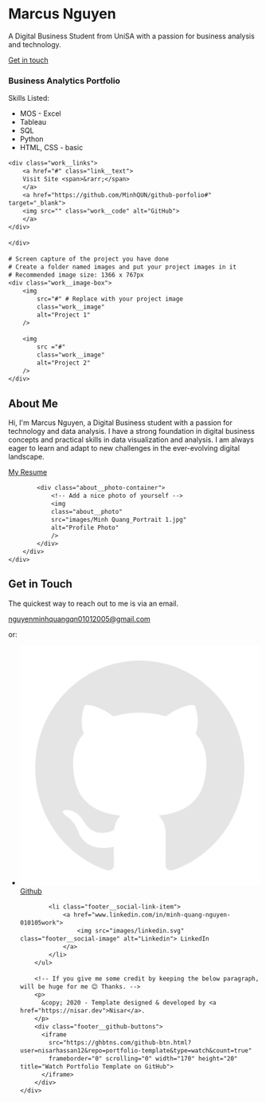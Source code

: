 <head>
    <meta charset="UTF-8">
    <meta name="viewport" content="width=device-width, initial-scale=1.0">
    <title>Link CSS to HTML</title>
    <link rel="stylesheet" type="text/css" href="index.css">
</head>

<div class="header__text-box row">
    <div class="header__text">
        <h1 class="heading-primary">
        <span>Marcus Nguyen</span> 
        </h1>
        <p>A Digital Business Student from UniSA with a passion for business analysis and technology.</p>
        <a href="https://github.com/MinhQUN/github-porfolio?tab=readme-ov-file#get-in-touch" class="btn btn--pink">Get in touch</a>
    </div>
</div>

<div class="work__box">
    <div class="work__text">
    <h3>Business Analytics Portfolio</h3>
    <p>
        Skills Listed:
    </p>
    <ul class="work__list">
        <li>MOS - Excel</li>
        <li>Tableau</li>
        <li>SQL</li>
        <li>Python</li>
        <li>HTML, CSS - basic</li>
    </ul>

    <div class="work__links">
        <a href="#" class="link__text">
        Visit Site <span>&rarr;</span>
        </a> 
        <a href="https://github.com/MinhQUN/github-porfolio#" target="_blank">
        <img src="" class="work__code" alt="GitHub">
        </a>
    </div>

    </div>

    # Screen capture of the project you have done
    # Create a folder named images and put your project images in it
    # Recommended image size: 1366 x 767px
    <div class="work__image-box">
        <img
            src="#" # Replace with your project image
            class="work__image"
            alt="Project 1"
        />

        <img
            src ="#"
            class="work__image"             
            alt="Project 2"
        />
    </div>
</div>

<section class="about" id="about">
    <div class="row">
        <h2>About Me</h2>
        <div class="about__content">
            <div class="about__text">
                <!-- Replace the below paragraph with info about yourself -->
                <p>
                Hi, I'm Marcus Nguyen, a Digital Business student with a passion for technology and data analysis. I have a strong foundation in digital business concepts and practical skills in data visualization and analysis. I am always eager to learn and adapt to new challenges in the ever-evolving digital landscape.
                </p>
                <!-- Provide a link to your resume -->
                <a href="#" class="btn">My Resume</a>
            </div>

            <div class="about__photo-container">
                <!-- Add a nice photo of yourself -->
                <img
                class="about__photo"
                src="images/Minh Quang_Portrait 1.jpg"
                alt="Profile Photo"
                />
            </div>
        </div>
    </div>
</section>


<section class="contact" id="contact">
      <div class="row">
        <h2>Get in Touch</h2>
        <div class="contact__info">
          <p>
            The quickest way to reach out to me is via an email. 
          </p>
          <!-- Replace the email with yours -->
          <a href="mailto:nguyenminhquangqn01012005@gmail.com" class="btn">nguyenminhquangqn01012005@gmail.com</a>
        </div>
      </div>
</section>
<p>or:</p>

<footer role="contentinfo" class="footer">
    <div class="row">
        <!-- Update the links to point to your accounts -->
        <ul class="footer__social-links">
            <li class="footer__social-link-item">
                <a href="https://github.com/MinhQUN">
                    <img src="images/github.svg" class="footer__social-image" alt="Github"> Github
                </a>
            </li>

            <li class="footer__social-link-item">
                <a href="www.linkedin.com/in/minh-quang-nguyen-010105work">
                    <img src="images/linkedin.svg" class="footer__social-image" alt="Linkedin"> LinkedIn
                </a>
            </li>
        </ul>

        <!-- If you give me some credit by keeping the below paragraph, will be huge for me 😊 Thanks. -->
        <p>
          &copy; 2020 - Template designed & developed by <a href="https://nisar.dev">Nisar</a>.
        </p>
        <div class="footer__github-buttons">
          <iframe
            src="https://ghbtns.com/github-btn.html?user=nisarhassan12&repo=portfolio-template&type=watch&count=true" 
            frameborder="0" scrolling="0" width="170" height="20" title="Watch Portfolio Template on GitHub">
          </iframe>
        </div>
    </div>
</footer>
